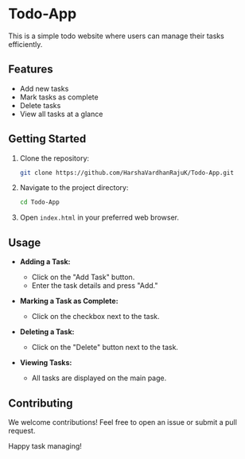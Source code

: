 # Todo-App

This is a simple todo website where users can manage their tasks efficiently.

## Features

- Add new tasks
- Mark tasks as complete
- Delete tasks
- View all tasks at a glance

## Getting Started

1. Clone the repository:

    ```bash
    git clone https://github.com/HarshaVardhanRajuK/Todo-App.git
    ```

2. Navigate to the project directory:

    ```bash
    cd Todo-App
    ```

3. Open `index.html` in your preferred web browser.

## Usage

- **Adding a Task:**
  - Click on the "Add Task" button.
  - Enter the task details and press "Add."

- **Marking a Task as Complete:**
  - Click on the checkbox next to the task.

- **Deleting a Task:**
  - Click on the "Delete" button next to the task.

- **Viewing Tasks:**
  - All tasks are displayed on the main page.

## Contributing

We welcome contributions! Feel free to open an issue or submit a pull request.

Happy task managing!
